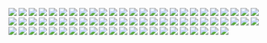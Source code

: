 ![](/img/solidimg/슬라이드0.PNG)
![](/img/solidimg/슬라이드1.PNG)
![](/img/solidimg/슬라이드2.PNG)
![](/img/solidimg/슬라이드3.PNG)
![](/img/solidimg/슬라이드4.PNG)
![](/img/solidimg/슬라이드5.PNG)
![](/img/solidimg/슬라이드6.PNG)
![](/img/solidimg/슬라이드7.PNG)
![](/img/solidimg/슬라이드8.PNG)
![](/img/solidimg/슬라이드9.PNG)
![](/img/solidimg/슬라이드10.PNG)
![](/img/solidimg/슬라이드11.PNG)
![](/img/solidimg/슬라이드12.PNG)
![](/img/solidimg/슬라이드13.PNG)
![](/img/solidimg/슬라이드14.PNG)
![](/img/solidimg/슬라이드15.PNG)
![](/img/solidimg/슬라이드16.PNG)
![](/img/solidimg/슬라이드17.PNG)
![](/img/solidimg/슬라이드18.PNG)
![](/img/solidimg/슬라이드19.PNG)
![](/img/solidimg/슬라이드20.PNG)
![](/img/solidimg/슬라이드21.PNG)
![](/img/solidimg/슬라이드22.PNG)
![](/img/solidimg/슬라이드23.PNG)
![](/img/solidimg/슬라이드24.PNG)
![](/img/solidimg/슬라이드25.PNG)
![](/img/solidimg/슬라이드26.PNG)
![](/img/solidimg/슬라이드27.PNG)
![](/img/solidimg/슬라이드28.PNG)
![](/img/solidimg/슬라이드29.PNG)
![](/img/solidimg/슬라이드30.PNG)
![](/img/solidimg/슬라이드31.PNG)
![](/img/solidimg/슬라이드32.PNG)
![](/img/solidimg/슬라이드33.PNG)
![](/img/solidimg/슬라이드34.PNG)
![](/img/solidimg/슬라이드35.PNG)
![](/img/solidimg/슬라이드36.PNG)
![](/img/solidimg/슬라이드37.PNG)
![](/img/solidimg/슬라이드38.PNG)
![](/img/solidimg/슬라이드39.PNG)
![](/img/solidimg/슬라이드40.PNG)
![](/img/solidimg/슬라이드41.PNG)
![](/img/solidimg/슬라이드42.PNG)
![](/img/solidimg/슬라이드43.PNG)
![](/img/solidimg/슬라이드44.PNG)
![](/img/solidimg/슬라이드45.PNG)
![](/img/solidimg/슬라이드46.PNG)
![](/img/solidimg/슬라이드47.PNG)
![](/img/solidimg/슬라이드48.PNG)
![](/img/solidimg/슬라이드49.PNG)
![](/img/solidimg/슬라이드50.PNG)
![](/img/solidimg/슬라이드51.PNG)
![](/img/solidimg/슬라이드52.PNG)
![](/img/solidimg/슬라이드53.PNG)
![](/img/solidimg/슬라이드54.PNG)
![](/img/solidimg/슬라이드55.PNG)
![](/img/solidimg/슬라이드56.PNG)
![](/img/solidimg/슬라이드57.PNG)
![](/img/solidimg/슬라이드58.PNG)
![](/img/solidimg/슬라이드59.PNG)
![](/img/solidimg/슬라이드60.PNG)
![](/img/solidimg/슬라이드61.PNG)
![](/img/solidimg/슬라이드62.PNG)
![](/img/solidimg/슬라이드63.PNG)
![](/img/solidimg/슬라이드64.PNG)
![](/img/solidimg/슬라이드65.PNG)
![](/img/solidimg/슬라이드66.PNG)
![](/img/solidimg/슬라이드67.PNG)
![](/img/solidimg/슬라이드68.PNG)
![](/img/solidimg/슬라이드69.PNG)
![](/img/solidimg/슬라이드70.PNG)
![](/img/solidimg/슬라이드71.PNG)
